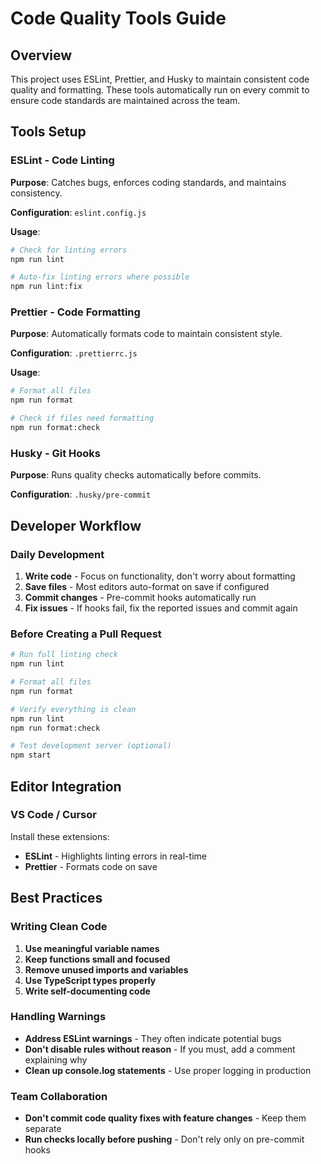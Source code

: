 # Code Quality Tools Guide

## Overview

This project uses ESLint, Prettier, and Husky to maintain consistent code quality and formatting. These tools automatically run on every commit to ensure code standards are maintained across the team.

## Tools Setup

### ESLint - Code Linting

**Purpose**: Catches bugs, enforces coding standards, and maintains consistency.

**Configuration**: `eslint.config.js`

**Usage**:

```bash
# Check for linting errors
npm run lint

# Auto-fix linting errors where possible
npm run lint:fix
```

### Prettier - Code Formatting

**Purpose**: Automatically formats code to maintain consistent style.

**Configuration**: `.prettierrc.js`

**Usage**:

```bash
# Format all files
npm run format

# Check if files need formatting
npm run format:check
```

### Husky - Git Hooks

**Purpose**: Runs quality checks automatically before commits.

**Configuration**: `.husky/pre-commit`

## Developer Workflow

### Daily Development

1. **Write code** - Focus on functionality, don't worry about formatting
2. **Save files** - Most editors auto-format on save if configured
3. **Commit changes** - Pre-commit hooks automatically run
4. **Fix issues** - If hooks fail, fix the reported issues and commit again

### Before Creating a Pull Request

```bash
# Run full linting check
npm run lint

# Format all files
npm run format

# Verify everything is clean
npm run lint
npm run format:check

# Test development server (optional)
npm start
```

## Editor Integration

### VS Code / Cursor

Install these extensions:

- **ESLint** - Highlights linting errors in real-time
- **Prettier** - Formats code on save

## Best Practices

### Writing Clean Code

1. **Use meaningful variable names**
2. **Keep functions small and focused**
3. **Remove unused imports and variables**
4. **Use TypeScript types properly**
5. **Write self-documenting code**

### Handling Warnings

- **Address ESLint warnings** - They often indicate potential bugs
- **Don't disable rules without reason** - If you must, add a comment explaining why
- **Clean up console.log statements** - Use proper logging in production

### Team Collaboration

- **Don't commit code quality fixes with feature changes** - Keep them separate
- **Run checks locally before pushing** - Don't rely only on pre-commit hooks
